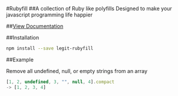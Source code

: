 #Rubyfill
##A collection of Ruby like polyfills
Designed to make your javascript programming life happier

##[View Documentation](https://github.com/Legitcode/rubyfill/wiki)

##Installation
```bash
npm install --save legit-rubyfill
```

##Example

Remove all undefined, null, or empty strings from an array
```js
[1, 2, undefined, 3, "", null, 4].compact
-> [1, 2, 3, 4]
```
